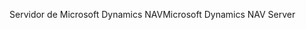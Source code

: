 <span data-ttu-id="69bdd-101">Servidor de Microsoft Dynamics NAV</span><span class="sxs-lookup"><span data-stu-id="69bdd-101">Microsoft Dynamics NAV Server</span></span>
